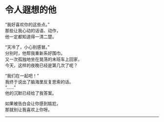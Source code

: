# 令人遐想的他

“我好喜欢你的这些点。”\
那些让我心动的话语、动作，\
他一定都知道得一清二楚。

“天冷了，小心别感冒。”\
分别时，他帮我重新系好围巾。\
又一次孤独地坐在晃荡的末班车上回家，\
今天，这样的夜晚已经是第几次了呢？

“我们在一起吧！”\
我终于说出了脑海里反复思索的话。\
“……”\
他的沉默已经给了我答案。

如果被告白会让你感到尴尬，\
那就别让我喜欢上你呀。













---
